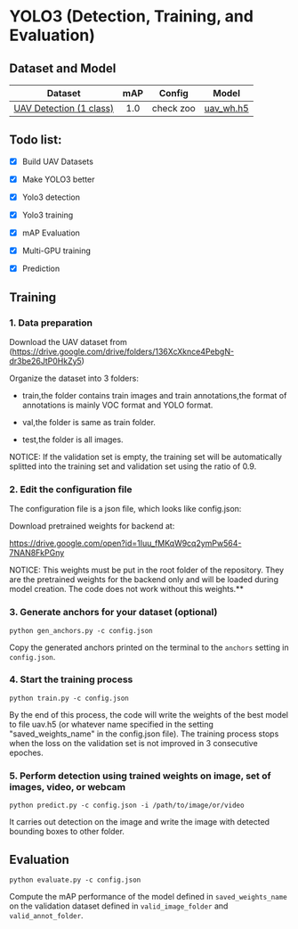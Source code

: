 # YOLO3 (Detection, Training, and Evaluation)

## Dataset and Model

Dataset | mAP |  Config | Model
:---:|:---:|:---:|:---:
[UAV Detection (1 class)](https://drive.google.com/drive/folders/136XcXknce4PebgN-dr3be26JtP0HkZy5) | 1.0 | check zoo |  [uav_wh.h5](https://drive.google.com/open?id=1KdtDmibwTvUViSGllOI7XEhO1FvG8h7d) 

## Todo list:
- [x] Build UAV Datasets
- [x] Make YOLO3 better
- [x] Yolo3 detection
- [x] Yolo3 training
- [x] mAP Evaluation
- [x] Multi-GPU training
- [x] Prediction


## Training

### 1. Data preparation 

Download the UAV dataset from  (https://drive.google.com/drive/folders/136XcXknce4PebgN-dr3be26JtP0HkZy5)

Organize the dataset into 3 folders:

+ train,the folder contains train images and train annotations,the format of annotations is mainly VOC format and YOLO format.

+ val,the folder is same as train folder.

+ test,the folder is all images.

NOTICE: If the validation set is empty, the training set will be automatically splitted into the training set and validation set using the ratio of 0.9.

### 2. Edit the configuration file
The configuration file is a json file, which looks like config.json:

Download pretrained weights for backend at:

https://drive.google.com/open?id=1Iuu_fMKqW9cq2ymPw564-7NAN8FkPGny

NOTICE: This weights must be put in the root folder of the repository. They are the pretrained weights for the backend only and will be loaded during model creation. The code does not work without this weights.**

### 3. Generate anchors for your dataset (optional)

`python gen_anchors.py -c config.json`

Copy the generated anchors printed on the terminal to the ```anchors``` setting in ```config.json```.

### 4. Start the training process

`python train.py -c config.json`

By the end of this process, the code will write the weights of the best model to file uav.h5 (or whatever name specified in the setting "saved_weights_name" in the config.json file). The training process stops when the loss on the validation set is not improved in 3 consecutive epoches.

### 5. Perform detection using trained weights on image, set of images, video, or webcam
`python predict.py -c config.json -i /path/to/image/or/video`

It carries out detection on the image and write the image with detected bounding boxes to other folder.

## Evaluation



`python evaluate.py -c config.json`

Compute the mAP performance of the model defined in `saved_weights_name` on the validation dataset defined in `valid_image_folder` and `valid_annot_folder`.
